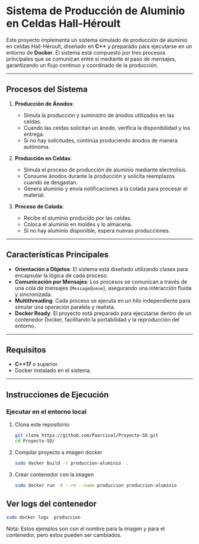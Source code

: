 # **Sistema de Producción de Aluminio en Celdas Hall-Héroult**

Este proyecto implementa un sistema simulado de producción de aluminio en celdas Hall-Héroult, diseñado en **C++** y preparado para ejecutarse en un entorno de **Docker**. El sistema está compuesto por tres procesos principales que se comunican entre sí mediante el paso de mensajes, garantizando un flujo continuo y coordinado de la producción.

---

## **Procesos del Sistema**

1. **Producción de Ánodos**:
   - Simula la producción y suministro de ánodos utilizados en las celdas.
   - Cuando las celdas solicitan un ánodo, verifica la disponibilidad y los entrega.
   - Si no hay solicitudes, continúa produciendo ánodos de manera autónoma.

2. **Producción en Celdas**:
   - Simula el proceso de producción de aluminio mediante electrolisis.
   - Consume ánodos durante la producción y solicita reemplazos cuando se desgastan.
   - Genera aluminio y envía notificaciones a la colada para procesar el material.

3. **Proceso de Colada**:
   - Recibe el aluminio producido por las celdas.
   - Coloca el aluminio en moldes y lo almacena.
   - Si no hay aluminio disponible, espera nuevas producciones.

---

## **Características Principales**

- **Orientación a Objetos**: El sistema está diseñado utilizando clases para encapsular la lógica de cada proceso.
- **Comunicación por Mensajes**: Los procesos se comunican a través de una cola de mensajes (`MessageQueue`), asegurando una interacción fluida y sincronizada.
- **Multithreading**: Cada proceso se ejecuta en un hilo independiente para simular una operación paralela y realista.
- **Docker Ready**: El proyecto está preparado para ejecutarse dentro de un contenedor Docker, facilitando la portabilidad y la reproducción del entorno.

---

## **Requisitos**

- **C++17** o superior.
- Docker instalado en el sistema.

---

## **Instrucciones de Ejecución**

### **Ejecutar en el entorno local**
1. Clona este repositorio:
   ```bash
   git clone https://github.com/Paarcival/Proyecto-SO.git
   cd Proyecto-SO/
2. Compilar proyecto a imagen docker
   ```bash
   sudo docker build -t produccion-aluminio  .
3. Crear contenedor con la imagen
   ```bash
   sudo docker run -d --rm --name produccion produccion-aluminio

## **Ver logs del contenedor**
   ```bash
   sudo docker logs  produccion
   ```
Nota: Estos ejemplos son con el nombre para la imagen y para el contenedor, pero estos pueden ser cambiados.
